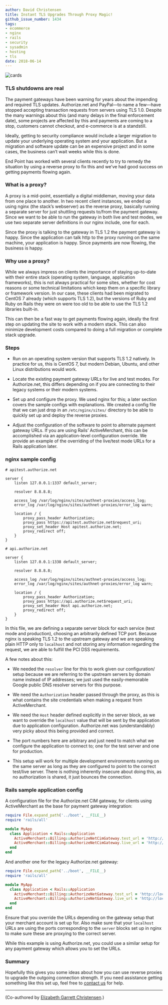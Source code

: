```yaml
---
author: David Christensen
title: Instant TLS Upgrades Through Proxy Magic!
github_issue_number: 1434
tags:
- ecommerce
- nginx
- rails
- security
- sysadmin
- hosting
- tls
date: 2018-06-14
---
```


<img alt="cards" src="/blog/2018/06/tls-proxy-magic/cards.jpg" />

### TLS shutdowns are real

The payment gateways have been warning for years about the impending and required TLS
updates. Authorize.net and PayPal—to name a few—have stopped accepting transaction requests from
servers using TLS 1.0. Despite the many warnings about this (and many delays in the final
enforcement date), some projects are affected by this and payments are coming to a stop, customers
cannot checkout, and e-commerce is at a standstill.

Ideally, getting to security compliance would include a larger migration to update your underlying
operating system and your application. But a migration and software update can be an expensive
project and in some cases, the business can’t wait weeks while this is done.

End Point has worked with several clients recently to try to remedy the situation by using a reverse
proxy to fix this and we’ve had good success on getting payments flowing again.

### What is a proxy?

A proxy is a mid-point, essentially a digital middleman, moving your data from one place to another.
In two recent client instances, we ended up using nginx (the stack’s webserver) as
the reverse proxy, basically running a separate server for just shuttling requests to/​from the
payment gateway. Since we want to be able to run the gateway in both live and test modes, we use
two separate server definitions in our nginx include, one for each.

Since the proxy is talking to the gateway in TLS 1.2 the payment gateway is happy. Since the
application can talk http to the proxy running on the same machine, your application is happy.
Since payments are now flowing, the business is happy.

### Why use a proxy?

While we always impress on clients the importance of staying up-to-date with their entire stack (operating system,
language, application frameworks), this is not always practical for some sites, whether for cost
reasons or some technical limitations which keep them on a specific library or framework version.
In our case, these clients had been migrated to CentOS 7 already (which supports TLS 1.2), but the
versions of Ruby and Ruby on Rails they were on were too old to be able to use the TLS 1.2 libraries
built-in.

This can then be a fast way to get payments flowing again, ideally the first step on updating the
site to work with a modern stack. This can also minimize development costs compared to doing a full
migration or complete stack upgrade.

### Steps

- Run on an operating system version that supports TLS 1.2 natively. In practice for us, this is CentOS 7, but modern Debian, Ubuntu, and other Linux distributions would work.

- Locate the existing payment gateway URLs for live and test modes. For Authorize.net, this differs depending on if you are connecting to their legacy systems or their modern systems.

- Set up and configure the proxy. We used nginx for this; a later section covers the sample configs with explanations. We created a config file that we can just drop in an `/etc/nginx/sites/` directory to be able to quickly set up and deploy the reverse proxies.

- Adjust the configuration of the software to point to alternate payment gateway URLs. If you are using Rails’ ActiveMerchant, this can be accomplished via an application-level configuration override. We provide an example of the overriding of the live/test mode URLs for a Rails application later.

### nginx sample config

```
# apitest.authorize.net

server {
    listen 127.0.0.1:1337 default_server;

    resolver 8.8.8.8;

    access_log /var/log/nginx/sites/authnet-proxies/access_log;
    error_log /var/log/nginx/sites/authnet-proxies/error_log warn;

    location / {
        proxy_pass_header Authorization;
        proxy_pass https://apitest.authorize.net$request_uri;
        proxy_set_header Host apitest.authorize.net;
        proxy_redirect off;
    }
}

# api.authorize.net

server {
    listen 127.0.0.1:1338 default_server;

    resolver 8.8.8.8;

    access_log /var/log/nginx/sites/authnet-proxies/access_log;
    error_log /var/log/nginx/sites/authnet-proxies/error_log warn;

    location / {
        proxy_pass_header Authorization;
        proxy_pass https://api.authorize.net$request_uri;
        proxy_set_header Host api.authorize.net;
        proxy_redirect off;
    }
}
```

In this file, we are defining a separate server block for each service (test mode and production),
choosing an arbitrarily defined TCP port. Because nginx is speaking TLS 1.2 to the upstream gateway
and we are speaking plain HTTP only to `localhost` and not storing any information regarding the request, we
are able to fulfill the PCI DSS requirements.

A few notes about this:

- We needed the `resolver` line for this to work given our configuration/​setup because we are
  referring to the upstream servers by domain name instead of IP addresses; we just used the
  easily-memorable Google public DNS resolver servers for this purpose.

- We need the `Authorization` header passed through the proxy, as this is what contains the site
  credentials when making a request from ActiveMerchant.

- We need the `Host` header defined explicitly in the server block, as we want to override the
  `localhost` value that will be sent by the application due to application configuration.
  Authorize.net was (understandably) very picky about this being provided and correct.

- The port numbers here are arbitrary and just need to match what we configure the application to
  connect to; one for the test server and one for production.

- This setup will work for multiple development environments running on the same server as long as
  they are configured to point to the correct test/​live server. There is nothing inherently
  insecure about doing this, as no authorization is shared, it just bounces the connection.

### Rails sample application config

A configuration file for the Authorize.net CIM gateway, for clients using ActiveMerchant as the base for payment gateway integration:

```rb
require File.expand_path('../boot', __FILE__)
require 'rails/all'

module MyApp
  class Application < Rails::Application
    ActiveMerchant::Billing::AuthorizeNetCimGateway.test_url = 'http://localhost:1337/xml/v1/request.api'
    ActiveMerchant::Billing::AuthorizeNetCimGateway.live_url = 'http://localhost:1338/xml/v1/request.api'
  end
end
```

And another one for the legacy Authorize.net gateway:

```rb
require File.expand_path('../boot', __FILE__)
require 'rails/all'

module MyApp
  class Application < Rails::Application
    ActiveMerchant::Billing::AuthorizeNetGateway.test_url = 'http://localhost:1337/gateway/transaction.dll'
    ActiveMerchant::Billing::AuthorizeNetGateway.live_url = 'http://localhost:1338/gateway/transaction.dll'
  end
end
```

Ensure that you override the URLs depending on the gateway setup that your merchant account is set up for. Also make sure that your `localhost` URLs are using the ports corresponding to the `server` blocks set up in nginx to make sure these are proxying to the correct server.

While this example is using Authorize.net, you could use a similar setup for any payment gateway which allows you to set the URLs.

### Summary

Hopefully this gives you some ideas about how you can use reverse proxies to upgrade the outgoing
connection strength. If you need assistance getting something like this set up, feel free to [contact us](/contact/) for help.

<hr>

(Co-authored by [Elizabeth Garrett Christensen](/blog/authors/elizabeth-garrett-christensen/).)

